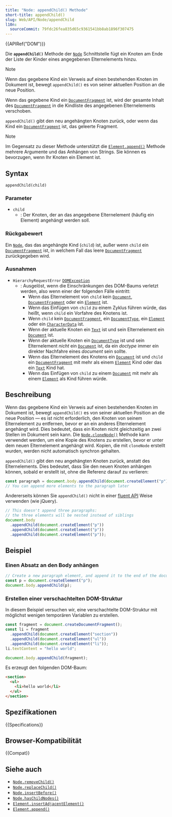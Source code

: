 ```yaml
---
title: "Node: appendChild() Methode"
short-title: appendChild()
slug: Web/API/Node/appendChild
l10n:
  sourceCommit: 79fdc26fea835d65c9361541bb8ab1896f307475
---
```


{{APIRef("DOM")}}

Die **`appendChild()`** Methode der [`Node`](/de/docs/Web/API/Node) Schnittstelle fügt ein Knoten am Ende der Liste der Kinder eines angegebenen Elternelements hinzu.

> [!NOTE]
> Wenn das gegebene Kind ein Verweis auf einen bestehenden Knoten im Dokument ist, bewegt `appendChild()` es von seiner aktuellen Position an die neue Position.

Wenn das gegebene Kind ein [`DocumentFragment`](/de/docs/Web/API/DocumentFragment) ist, wird der gesamte Inhalt des [`DocumentFragment`](/de/docs/Web/API/DocumentFragment) in die Kindliste des angegebenen Elternelements verschoben.

`appendChild()` gibt den neu angehängten Knoten zurück, oder wenn das Kind ein [`DocumentFragment`](/de/docs/Web/API/DocumentFragment) ist, das geleerte Fragment.

> [!NOTE]
> Im Gegensatz zu dieser Methode unterstützt die [`Element.append()`](/de/docs/Web/API/Element/append) Methode mehrere Argumente und das Anhängen von Strings. Sie können es bevorzugen, wenn Ihr Knoten ein Element ist.

## Syntax

```js-nolint
appendChild(child)
```

### Parameter

- `child`
  - : Der Knoten, der an das angegebene Elternelement (häufig ein Element) angehängt werden soll.

### Rückgabewert

Ein [`Node`](/de/docs/Web/API/Node), das das angehängte Kind (`child`) ist, außer wenn `child` ein [`DocumentFragment`](/de/docs/Web/API/DocumentFragment) ist, in welchem Fall das leere [`DocumentFragment`](/de/docs/Web/API/DocumentFragment) zurückgegeben wird.

### Ausnahmen

- `HierarchyRequestError` [`DOMException`](/de/docs/Web/API/DOMException)
  - : Ausgelöst, wenn die Einschränkungen des DOM-Baums verletzt werden, also wenn einer der folgenden Fälle eintritt:
    - Wenn das Elternelement von `child` kein [`Document`](/de/docs/Web/API/Document), [`DocumentFragment`](/de/docs/Web/API/DocumentFragment) oder ein [`Element`](/de/docs/Web/API/Element) ist.
    - Wenn das Einfügen von `child` zu einem Zyklus führen würde, das heißt, wenn `child` ein Vorfahre des Knotens ist.
    - Wenn `child` kein [`DocumentFragment`](/de/docs/Web/API/DocumentFragment), ein [`DocumentType`](/de/docs/Web/API/DocumentType), ein [`Element`](/de/docs/Web/API/Element) oder ein [`CharacterData`](/de/docs/Web/API/CharacterData) ist.
    - Wenn der aktuelle Knoten ein [`Text`](/de/docs/Web/API/Text) ist und sein Elternelement ein [`Document`](/de/docs/Web/API/Document) ist.
    - Wenn der aktuelle Knoten ein [`DocumentType`](/de/docs/Web/API/DocumentType) ist und sein Elternelement _nicht_ ein [`Document`](/de/docs/Web/API/Document) ist, da ein _doctype_ immer ein direkter Nachfahre eines _document_ sein sollte.
    - Wenn das Elternelement des Knotens ein [`Document`](/de/docs/Web/API/Document) ist und `child` ein [`DocumentFragment`](/de/docs/Web/API/DocumentFragment) mit mehr als einem [`Element`](/de/docs/Web/API/Element) Kind oder das ein [`Text`](/de/docs/Web/API/Text) Kind hat.
    - Wenn das Einfügen von `child` zu einem [`Document`](/de/docs/Web/API/Document) mit mehr als einem [`Element`](/de/docs/Web/API/Element) als Kind führen würde.

## Beschreibung

Wenn das gegebene Kind ein Verweis auf einen bestehenden Knoten im Dokument ist, bewegt `appendChild()` es von seiner aktuellen Position an die neue Position — es ist nicht erforderlich, den Knoten von seinem Elternelement zu entfernen, bevor er an ein anderes Elternelement angehängt wird. Dies bedeutet, dass ein Knoten nicht gleichzeitig an zwei Stellen im Dokument sein kann. Die [`Node.cloneNode()`](/de/docs/Web/API/Node/cloneNode) Methode kann verwendet werden, um eine Kopie des Knotens zu erstellen, bevor er unter dem neuen Elternelement angehängt wird. Kopien, die mit `cloneNode` erstellt wurden, werden nicht automatisch synchron gehalten.

`appendChild()` gibt den neu angehängten Knoten zurück, anstatt des Elternelements. Dies bedeutet, dass Sie den neuen Knoten anhängen können, sobald er erstellt ist, ohne die Referenz darauf zu verlieren:

```js
const paragraph = document.body.appendChild(document.createElement("p"));
// You can append more elements to the paragraph later
```

Andererseits können Sie `appendChild()` nicht in einer [fluent API](https://en.wikipedia.org/wiki/Fluent_interface) Weise verwenden (wie jQuery).

```js example-bad
// This doesn't append three paragraphs:
// the three elements will be nested instead of siblings
document.body
  .appendChild(document.createElement("p"))
  .appendChild(document.createElement("p"))
  .appendChild(document.createElement("p"));
```

## Beispiel

### Einen Absatz an den Body anhängen

```js
// Create a new paragraph element, and append it to the end of the document body
const p = document.createElement("p");
document.body.appendChild(p);
```

### Erstellen einer verschachtelten DOM-Struktur

In diesem Beispiel versuchen wir, eine verschachtelte DOM-Struktur mit möglichst wenigen temporären Variablen zu erstellen.

```js
const fragment = document.createDocumentFragment();
const li = fragment
  .appendChild(document.createElement("section"))
  .appendChild(document.createElement("ul"))
  .appendChild(document.createElement("li"));
li.textContent = "hello world";

document.body.appendChild(fragment);
```

Es erzeugt den folgenden DOM-Baum:

```html
<section>
  <ul>
    <li>hello world</li>
  </ul>
</section>
```

## Spezifikationen

{{Specifications}}

## Browser-Kompatibilität

{{Compat}}

## Siehe auch

- [`Node.removeChild()`](/de/docs/Web/API/Node/removeChild)
- [`Node.replaceChild()`](/de/docs/Web/API/Node/replaceChild)
- [`Node.insertBefore()`](/de/docs/Web/API/Node/insertBefore)
- [`Node.hasChildNodes()`](/de/docs/Web/API/Node/hasChildNodes)
- [`Element.insertAdjacentElement()`](/de/docs/Web/API/Element/insertAdjacentElement)
- [`Element.append()`](/de/docs/Web/API/Element/append)
